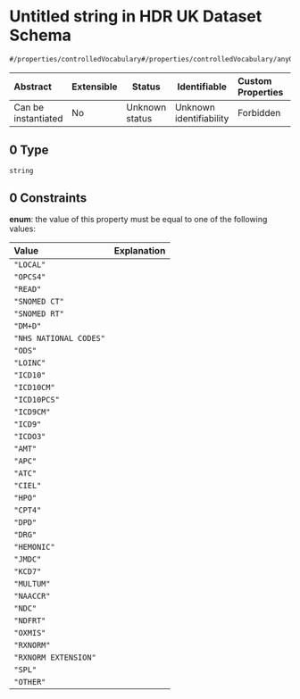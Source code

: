 # Untitled string in HDR UK Dataset Schema

```txt
#/properties/controlledVocabulary#/properties/controlledVocabulary/anyOf/0
```




| Abstract            | Extensible | Status         | Identifiable            | Custom Properties | Additional Properties | Access Restrictions | Defined In                                                                               |
| :------------------ | ---------- | -------------- | ----------------------- | :---------------- | --------------------- | ------------------- | ---------------------------------------------------------------------------------------- |
| Can be instantiated | No         | Unknown status | Unknown identifiability | Forbidden         | Allowed               | none                | [dataset.schema.json\*](../../schema/dataset/dataset.schema.json "open original schema") |

## 0 Type

`string`

## 0 Constraints

**enum**: the value of this property must be equal to one of the following values:

| Value                  | Explanation |
| :--------------------- | ----------- |
| `"LOCAL"`              |             |
| `"OPCS4"`              |             |
| `"READ"`               |             |
| `"SNOMED CT"`          |             |
| `"SNOMED RT"`          |             |
| `"DM+D"`               |             |
| `"NHS NATIONAL CODES"` |             |
| `"ODS"`                |             |
| `"LOINC"`              |             |
| `"ICD10"`              |             |
| `"ICD10CM"`            |             |
| `"ICD10PCS"`           |             |
| `"ICD9CM"`             |             |
| `"ICD9"`               |             |
| `"ICDO3"`              |             |
| `"AMT"`                |             |
| `"APC"`                |             |
| `"ATC"`                |             |
| `"CIEL"`               |             |
| `"HPO"`                |             |
| `"CPT4"`               |             |
| `"DPD"`                |             |
| `"DRG"`                |             |
| `"HEMONIC"`            |             |
| `"JMDC"`               |             |
| `"KCD7"`               |             |
| `"MULTUM"`             |             |
| `"NAACCR"`             |             |
| `"NDC"`                |             |
| `"NDFRT"`              |             |
| `"OXMIS"`              |             |
| `"RXNORM"`             |             |
| `"RXNORM EXTENSION"`   |             |
| `"SPL"`                |             |
| `"OTHER"`              |             |
